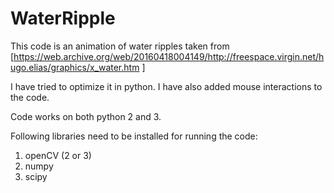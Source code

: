 # WaterRipple

This code is an animation of water ripples taken from [https://web.archive.org/web/20160418004149/http://freespace.virgin.net/hugo.elias/graphics/x_water.htm
]

I have tried to optimize it in python. I have also added mouse interactions to the code.

Code works on both python 2 and 3.

Following libraries need to be installed for running the code:
1. openCV (2 or 3)
2. numpy
3. scipy

